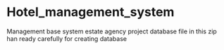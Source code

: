 # Hotel_management_system
Management base system estate agency project 
database file in this zip han ready carefully for creating database 

